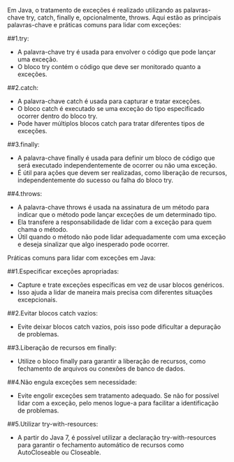 Em Java, o tratamento de exceções é realizado utilizando as palavras-chave try, catch, finally e, opcionalmente, throws. Aqui estão as principais palavras-chave e práticas comuns para lidar com exceções:

##1.try:
- A palavra-chave try é usada para envolver o código que pode lançar uma exceção.
- O bloco try contém o código que deve ser monitorado quanto a exceções.

##2.catch:
- A palavra-chave catch é usada para capturar e tratar exceções.
- O bloco catch é executado se uma exceção do tipo especificado ocorrer dentro do bloco try.
- Pode haver múltiplos blocos catch para tratar diferentes tipos de exceções.

##3.finally:
- A palavra-chave finally é usada para definir um bloco de código que será executado independentemente de ocorrer ou não uma exceção.
- É útil para ações que devem ser realizadas, como liberação de recursos, independentemente do sucesso ou falha do bloco try.

##4.throws:
- A palavra-chave throws é usada na assinatura de um método para indicar que o método pode lançar exceções de um determinado tipo.
- Ela transfere a responsabilidade de lidar com a exceção para quem chama o método.
- Útil quando o método não pode lidar adequadamente com uma exceção e deseja sinalizar que algo inesperado pode ocorrer.


Práticas comuns para lidar com exceções em Java:

##1.Especificar exceções apropriadas:
- Capture e trate exceções específicas em vez de usar blocos genéricos.
- Isso ajuda a lidar de maneira mais precisa com diferentes situações excepcionais.

##2.Evitar blocos catch vazios:
- Evite deixar blocos catch vazios, pois isso pode dificultar a depuração de problemas.

##3.Liberação de recursos em finally:
- Utilize o bloco finally para garantir a liberação de recursos, como fechamento de arquivos ou conexões de banco de dados.

##4.Não engula exceções sem necessidade:
- Evite engolir exceções sem tratamento adequado. Se não for possível lidar com a exceção, pelo menos logue-a para facilitar a identificação de problemas.

##5.Utilizar try-with-resources:
- A partir do Java 7, é possível utilizar a declaração try-with-resources para garantir o fechamento automático de recursos como AutoCloseable ou Closeable.